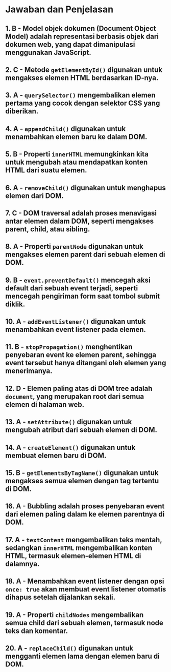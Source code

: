 
# Jawaban dan Penjelasan

## 1. **B** - Model objek dokumen (Document Object Model) adalah representasi berbasis objek dari dokumen web, yang dapat dimanipulasi menggunakan JavaScript.

## 2. **C** - Metode `getElementById()` digunakan untuk mengakses elemen HTML berdasarkan ID-nya.

## 3. **A** - `querySelector()` mengembalikan elemen pertama yang cocok dengan selektor CSS yang diberikan.

## 4. **A** - `appendChild()` digunakan untuk menambahkan elemen baru ke dalam DOM.

## 5. **B** - Properti `innerHTML` memungkinkan kita untuk mengubah atau mendapatkan konten HTML dari suatu elemen.

## 6. **A** - `removeChild()` digunakan untuk menghapus elemen dari DOM.

## 7. **C** - DOM traversal adalah proses menavigasi antar elemen dalam DOM, seperti mengakses parent, child, atau sibling.

## 8. **A** - Properti `parentNode` digunakan untuk mengakses elemen parent dari sebuah elemen di DOM.

## 9. **B** - `event.preventDefault()` mencegah aksi default dari sebuah event terjadi, seperti mencegah pengiriman form saat tombol submit diklik.

## 10. **A** - `addEventListener()` digunakan untuk menambahkan event listener pada elemen.

## 11. **B** - `stopPropagation()` menghentikan penyebaran event ke elemen parent, sehingga event tersebut hanya ditangani oleh elemen yang menerimanya.

## 12. **D** - Elemen paling atas di DOM tree adalah `document`, yang merupakan root dari semua elemen di halaman web.

## 13. **A** - `setAttribute()` digunakan untuk mengubah atribut dari sebuah elemen di DOM.

## 14. **A** - `createElement()` digunakan untuk membuat elemen baru di DOM.

## 15. **B** - `getElementsByTagName()` digunakan untuk mengakses semua elemen dengan tag tertentu di DOM.

## 16. **A** - Bubbling adalah proses penyebaran event dari elemen paling dalam ke elemen parentnya di DOM.

## 17. **A** - `textContent` mengembalikan teks mentah, sedangkan `innerHTML` mengembalikan konten HTML, termasuk elemen-elemen HTML di dalamnya.

## 18. **A** - Menambahkan event listener dengan opsi `once: true` akan membuat event listener otomatis dihapus setelah dijalankan sekali.

## 19. **A** - Properti `childNodes` mengembalikan semua child dari sebuah elemen, termasuk node teks dan komentar.

## 20. **A** - `replaceChild()` digunakan untuk mengganti elemen lama dengan elemen baru di DOM.

